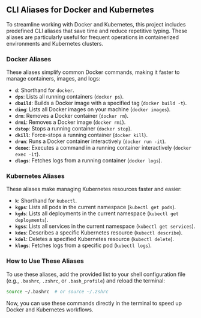 ## **CLI Aliases for Docker and Kubernetes**

To streamline working with Docker and Kubernetes, this project includes predefined CLI aliases that save time and reduce repetitive typing. These aliases are particularly useful for frequent operations in containerized environments and Kubernetes clusters.

### **Docker Aliases**
These aliases simplify common Docker commands, making it faster to manage containers, images, and logs:
- **`d`**: Shorthand for `docker`.
- **`dps`**: Lists all running containers (`docker ps`).
- **`dbuild`**: Builds a Docker image with a specified tag (`docker build -t`).
- **`dimg`**: Lists all Docker images on your machine (`docker images`).
- **`drm`**: Removes a Docker container (`docker rm`).
- **`drmi`**: Removes a Docker image (`docker rmi`).
- **`dstop`**: Stops a running container (`docker stop`).
- **`dkill`**: Force-stops a running container (`docker kill`).
- **`drun`**: Runs a Docker container interactively (`docker run -it`).
- **`dexec`**: Executes a command in a running container interactively (`docker exec -it`).
- **`dlogs`**: Fetches logs from a running container (`docker logs`).

### **Kubernetes Aliases**
These aliases make managing Kubernetes resources faster and easier:
- **`k`**: Shorthand for `kubectl`.
- **`kgps`**: Lists all pods in the current namespace (`kubectl get pods`).
- **`kgds`**: Lists all deployments in the current namespace (`kubectl get deployments`).
- **`kgss`**: Lists all services in the current namespace (`kubectl get services`).
- **`kdes`**: Describes a specific Kubernetes resource (`kubectl describe`).
- **`kdel`**: Deletes a specified Kubernetes resource (`kubectl delete`).
- **`klogs`**: Fetches logs from a specific pod (`kubectl logs`).

### **How to Use These Aliases**
To use these aliases, add the provided list to your shell configuration file (e.g., `.bashrc`, `.zshrc`, or `.bash_profile`) and reload the terminal:
```bash
source ~/.bashrc  # or source ~/.zshrc
```

Now, you can use these commands directly in the terminal to speed up Docker and Kubernetes workflows.
